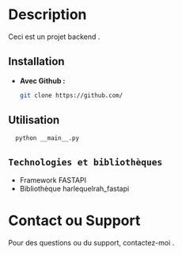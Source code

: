# Description
Ceci est un projet backend .
## Installation

- **Avec Github :**
   ```bash
   git clone https://github.com/
   ```

## Utilisation
```python
  python __main__.py
```
## `Technologies et bibliothèques`
- Framework FASTAPI
- Bibliothèque harlequelrah_fastapi
# Contact ou Support
Pour des questions ou du support, contactez-moi .
